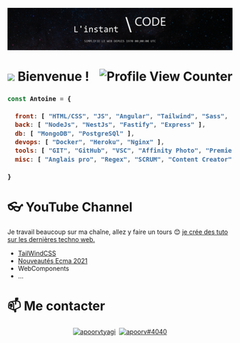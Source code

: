 ![Youtube Banner](https://github.com/Antoine-Flo/Antoine-Flo/blob/main/GH-banner.jpg?raw=true)

# <img src="https://media.giphy.com/media/hvRJCLFzcasrR4ia7z/giphy.gif" width="25px">  Bienvenue !  <div style="float: right"> ![Profile View Counter](https://komarev.com/ghpvc/?username=Antoine-Flo) </div>

<h3>
  
```js
const Antoine = {
    
  front: [ "HTML/CSS", "JS", "Angular", "Tailwind", "Sass", "Web Components" ],
  back: [ "NodeJs", "NestJs", "Fastify", "Express" ],
  db: [ "MongoDB", "PostgreSQl" ],
  devops: [ "Docker", "Heroku", "Nginx" ],  
  tools: [ "GIT", "GitHub", "VSC", "Affinity Photo", "Premier Pro" ],
  misc: [ "Anglais pro", "Regex", "SCRUM", "Content Creator" ],
  
}
```
</h3>

# 👓 YouTube Channel
Je travail beaucoup sur ma chaîne, allez y faire un tours 😊 [je crée des tuto sur les dernières techno web.](https://www.youtube.com/channel/UCCG1e6RTMGyd0eVbQHRPASw)

- [TailWindCSS](https://www.youtube.com/watch?v=2NT6VvfR9Hk)
- [Nouveautés Ecma 2021](https://www.youtube.com/watch?v=Ku9RK6bVbxc)
- WebComponents
- ...

# 📫 Me contacter 
<p align="center">
<a href="https://www.linkedin.com/in/antoine-flouzat/" target="blank"><img align="center" src="https://cdn.jsdelivr.net/npm/simple-icons@3.0.1/icons/linkedin.svg" alt="apoorvtyagi" height="30" width="30" /></a>&nbsp;
<a href="http://discord.com/users/rokuro#7892" target="blank"><img align="center" src="https://cdn.jsdelivr.net/npm/simple-icons@3.0.1/icons/discord.svg" alt="apoorv#4040" height="40" width="30" /></a>
</p>